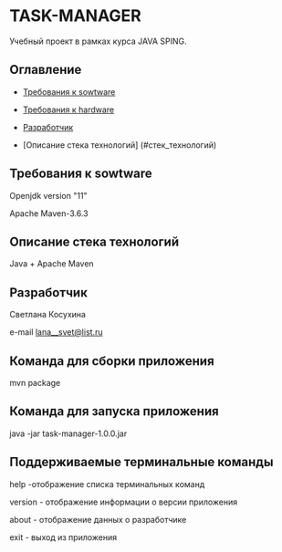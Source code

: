 TASK-MANAGER
========================
Учебный проект в рамках курса JAVA SPING.


Оглавление
-------------------------

* [Требования к sowtware](#sowtware)

* [Требования к hardware](#hardware)
 
* [Разработчик](#developer)

* [Описание стека технологий] (#стек_технологий)

Требования к sowtware
--------------------------
  Openjdk version "11"
  
  Apache Maven-3.6.3

<a name = "стек_технологий"> Описание стека технологий <a/>
-----------------------------
  Java + Apache Maven

<a name = "developer"> Разработчик <a/>
---------------------------------------

  Светлана Косухина
 
  e-mail <lana__svet@list.ru>  

Команда для сборки приложения
------------------------------------
  mvn package

Команда для запуска приложения
-------------------------------------
 java -jar task-manager-1.0.0.jar

Поддерживаемые терминальные команды
-------------------------------------

  help -отображение списка терминальных команд
  
  version - отображение информации о версии приложения
  
  about - отображение данных о разработчике
  
  exit - выход из приложения
  
    







